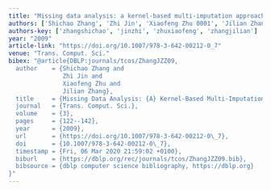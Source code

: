 ```yaml
---
title: "Missing data analysis: a kernel-based multi-imputation approach"
authors: ['Shichao Zhang', 'Zhi Jin', 'Xiaofeng Zhu 0001', 'Jilian Zhang']
authors-key: ['zhangshichao', 'jinzhi', 'zhuxiaofeng', 'zhangjilian']
year: "2009"
article-link: "https://doi.org/10.1007/978-3-642-00212-0_7"
venue: "Trans. Comput. Sci."
bibex: "@article{DBLP:journals/tcos/ZhangJZZ09,
  author    = {Shichao Zhang and
               Zhi Jin and
               Xiaofeng Zhu and
               Jilian Zhang},
  title     = {Missing Data Analysis: {A} Kernel-Based Multi-Imputation Approach},
  journal   = {Trans. Comput. Sci.},
  volume    = {3},
  pages     = {122--142},
  year      = {2009},
  url       = {https://doi.org/10.1007/978-3-642-00212-0\_7},
  doi       = {10.1007/978-3-642-00212-0\_7},
  timestamp = {Fri, 06 Mar 2020 21:59:02 +0100},
  biburl    = {https://dblp.org/rec/journals/tcos/ZhangJZZ09.bib},
  bibsource = {dblp computer science bibliography, https://dblp.org}
}"
---
```

